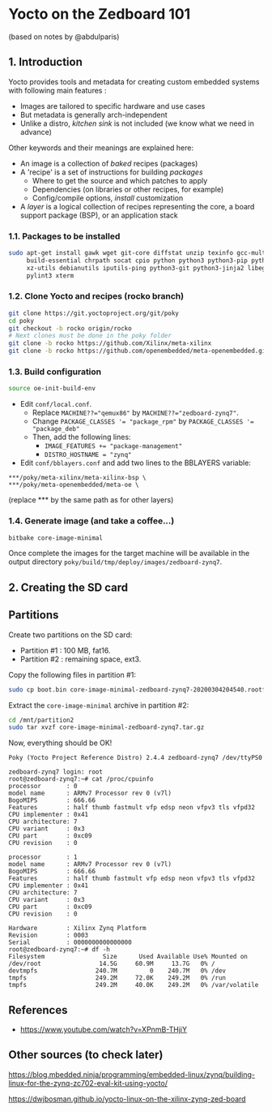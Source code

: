 # Yocto on the Zedboard 101
(based on notes by @abdulparis)

## 1. Introduction
Yocto provides tools and metadata for creating custom embedded systems with following main features :

- Images are tailored to specific hardware and use cases
- But metadata is generally arch-independent
- Unlike a distro, *kitchen sink* is not included (we know what we need in advance)

Other keywords and their meanings are explained here:

- An image is a collection of *baked* recipes (packages)
- A 'recipe' is a set of instructions for building *packages*
  - Where to get the source and which patches to apply
  - Dependencies (on libraries or other recipes, for example)
  - Config/compile options, *install* customization
- A *layer* is a logical collection of recipes representing the core, a board support package (BSP), or an application stack

### 1.1. Packages to be installed
```bash
sudo apt-get install gawk wget git-core diffstat unzip texinfo gcc-multilib \
     build-essential chrpath socat cpio python python3 python3-pip python3-pexpect \
     xz-utils debianutils iputils-ping python3-git python3-jinja2 libegl1-mesa libsdl1.2-dev \
     pylint3 xterm
```

### 1.2. Clone Yocto and recipes (rocko branch)
```bash
git clone https://git.yoctoproject.org/git/poky
cd poky
git checkout -b rocko origin/rocko
# Next clones must be done in the poky folder
git clone -b rocko https://github.com/Xilinx/meta-xilinx
git clone -b rocko https://github.com/openembedded/meta-openembedded.git
```

### 1.3. Build configuration
```bash
source oe-init-build-env
```
- Edit `conf/local.conf`.
     - Replace `MACHINE??="qemux86"` by `MACHINE??="zedboard-zynq7"`.
     - Change `PACKAGE_CLASSES '= "package_rpm"` by `PACKAGE_CLASSES '= "package_deb"`
     - Then, add the following lines:
          - `IMAGE_FEATURES += "package-management"`
          - `DISTRO_HOSTNAME = "zynq"`
- Edit `conf/bblayers.conf` and add two lines to the BBLAYERS variable:
```
***/poky/meta-xilinx/meta-xilinx-bsp \
***/poky/meta-openembedded/meta-oe \
```
(replace *** by the same path as for other layers)

### 1.4. Generate image (and take a coffee...)
```bash
bitbake core-image-minimal
```
Once complete the images for the target machine will be available in the output directory `poky/build/tmp/deploy/images/zedboard-zynq7`.

## 2. Creating the SD card

## Partitions

Create two partitions on the SD card:

- Partition #1 : 100 MB, fat16.
- Partition #2 : remaining space, ext3.

Copy the following files in partition #1:

```bash
sudo cp boot.bin core-image-minimal-zedboard-zynq7-20200304204540.rootfs.cpio.gz.u-boot u-boot.img uEnv.txt uImage uImage-zynq-zed.dtb /mnt/partition1
```

Extract the `core-image-minimal` archive in partition #2:

```bash
cd /mnt/partition2
sudo tar xvzf core-image-minimal-zedboard-zynq7.tar.gz 
```

Now, everything should be OK!

```
Poky (Yocto Project Reference Distro) 2.4.4 zedboard-zynq7 /dev/ttyPS0

zedboard-zynq7 login: root
root@zedboard-zynq7:~# cat /proc/cpuinfo 
processor       : 0
model name      : ARMv7 Processor rev 0 (v7l)
BogoMIPS        : 666.66
Features        : half thumb fastmult vfp edsp neon vfpv3 tls vfpd32 
CPU implementer : 0x41
CPU architecture: 7
CPU variant     : 0x3
CPU part        : 0xc09
CPU revision    : 0

processor       : 1
model name      : ARMv7 Processor rev 0 (v7l)
BogoMIPS        : 666.66
Features        : half thumb fastmult vfp edsp neon vfpv3 tls vfpd32 
CPU implementer : 0x41
CPU architecture: 7
CPU variant     : 0x3
CPU part        : 0xc09
CPU revision    : 0

Hardware        : Xilinx Zynq Platform
Revision        : 0003
Serial          : 0000000000000000
root@zedboard-zynq7:~# df -h
Filesystem                Size      Used Available Use% Mounted on
/dev/root                14.5G     60.9M     13.7G   0% /
devtmpfs                240.7M         0    240.7M   0% /dev
tmpfs                   249.2M     72.0K    249.2M   0% /run
tmpfs                   249.2M     40.0K    249.2M   0% /var/volatile
```

## References

- https://www.youtube.com/watch?v=XPnmB-THjiY

## Other sources (to check later)

https://blog.mbedded.ninja/programming/embedded-linux/zynq/building-linux-for-the-zynq-zc702-eval-kit-using-yocto/

https://dwjbosman.github.io/yocto-linux-on-the-xilinx-zynq-zed-board